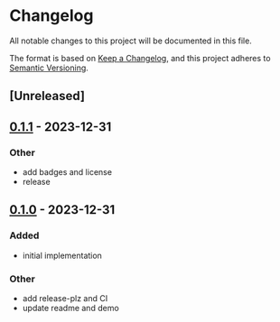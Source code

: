 # Changelog
All notable changes to this project will be documented in this file.

The format is based on [Keep a Changelog](https://keepachangelog.com/en/1.0.0/),
and this project adheres to [Semantic Versioning](https://semver.org/spec/v2.0.0.html).

## [Unreleased]

## [0.1.1](https://github.com/joshka/tui-popup/compare/v0.1.0...v0.1.1) - 2023-12-31

### Other
- add badges and license
- release

## [0.1.0](https://github.com/joshka/tui-popup/releases/tag/v0.1.0) - 2023-12-31

### Added
- initial implementation

### Other
- add release-plz and CI
- update readme and demo
